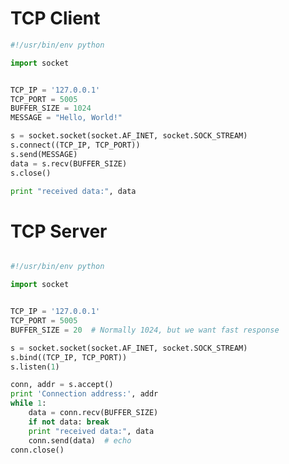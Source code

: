<!-- TITLE: Sockets -->
<!-- SUBTITLE: A quick summary of Sockets -->

# TCP Client

```python
#!/usr/bin/env python

import socket


TCP_IP = '127.0.0.1'
TCP_PORT = 5005
BUFFER_SIZE = 1024
MESSAGE = "Hello, World!"

s = socket.socket(socket.AF_INET, socket.SOCK_STREAM)
s.connect((TCP_IP, TCP_PORT))
s.send(MESSAGE)
data = s.recv(BUFFER_SIZE)
s.close()

print "received data:", data
```

# TCP Server

```python

#!/usr/bin/env python

import socket


TCP_IP = '127.0.0.1'
TCP_PORT = 5005
BUFFER_SIZE = 20  # Normally 1024, but we want fast response

s = socket.socket(socket.AF_INET, socket.SOCK_STREAM)
s.bind((TCP_IP, TCP_PORT))
s.listen(1)

conn, addr = s.accept()
print 'Connection address:', addr
while 1:
    data = conn.recv(BUFFER_SIZE)
    if not data: break
    print "received data:", data
    conn.send(data)  # echo
conn.close()
```
